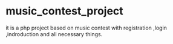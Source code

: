 music_contest_project
=====================
it is a php project based on music contest with registration ,login ,indroduction and all necessary things.
